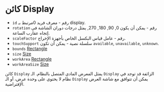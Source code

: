 # كائن Display

* `id` رقم - معرف فريد 0مرتبط بـ display.
* `rotation` رقم - يمكن أن يكون 0, 90, 180, 270, يمثل درجات دوران الشاشة في إتجاه عقارب الساعة.
* `scaleFactor` رقم - عامل قياس البكسل الخاص بأجهزة الإخراج.
* `touchSupport` سلسلة نصية - يمكن أن تكون `available`, `unavailable`, `unknown`.
* `bounds` [Rectangle](rectangle.md)
* `size` [Size](size.md)
* `workArea` [Rectangle](rectangle.md)
* `workAreaSize` [Size](size.md)

كائن `Display` يمثل المعرض المادي المتصل بالنظام. الـ `Display` الزائفة قد توجد في نظام لا يحتوي على وحدة عرض، أو الـ `Display` يمكن أن تتوافق مع شاشة العرض الإفتراضية.